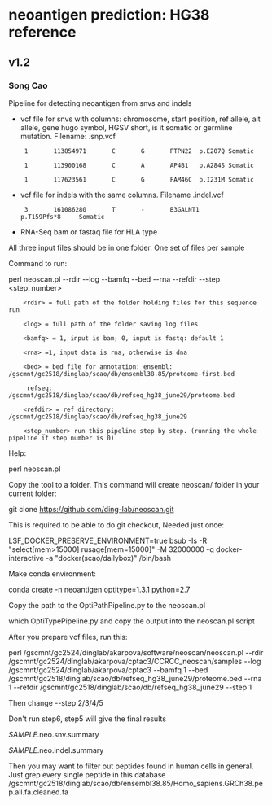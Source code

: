 # neoantigen prediction: HG38 reference #
## v1.2 #
### Song Cao ###

Pipeline for detecting neoantigen from snvs and indels


 - vcf file for snvs with columns: chromosome, start position, ref allele, alt allele, gene hugo symbol, HGSV short, is it somatic or germline mutation. Filename: <id>.snp.vcf

        1       113854971       C       G       PTPN22  p.E207Q Somatic

        1       113900168       C       A       AP4B1   p.A284S Somatic

        1       117623561       C       G       FAM46C  p.I231M Somatic
 
 - vcf file for indels with the same columns. Filename <id>.indel.vcf

        3       161086280       T       -       B3GALNT1        p.T159Pfs*8     Somatic
 
 - RNA-Seq bam or fastaq file for HLA type

All three input files should be in one folder. One set of files per sample

Command to run: 

perl neoscan.pl --rdir <rdir> --log <log> --bamfq <bamfq> --bed <bed> --rna <rna> --refdir <refdir> --step <step_number> 

        <rdir> = full path of the folder holding files for this sequence run

        <log> = full path of the folder saving log files

        <bamfq> = 1, input is bam; 0, input is fastq: default 1

        <rna> =1, input data is rna, otherwise is dna

        <bed> = bed file for annotation: ensembl: /gscmnt/gc2518/dinglab/scao/db/ensembl38.85/proteome-first.bed

         refseq: /gscmnt/gc2518/dinglab/scao/db/refseq_hg38_june29/proteome.bed

        <refdir> = ref directory: /gscmnt/gc2518/dinglab/scao/db/refseq_hg38_june29

        <step_number> run this pipeline step by step. (running the whole pipeline if step number is 0)

Help: 
    
perl neoscan.pl

Copy the tool to a folder. This command will create neoscan/ folder in your current folder:

git clone https://github.com/ding-lab/neoscan.git

This is required to be able to do git checkout, Needed just once:

LSF_DOCKER_PRESERVE_ENVIRONMENT=true bsub -Is -R "select[mem>15000] rusage[mem=15000]" -M 32000000 -q docker-interactive -a "docker(scao/dailybox)" /bin/bash


Make conda environment:
 
conda create -n neoantigen optitype=1.3.1 python=2.7

Copy the path to the OptiPathPipeline.py to the neoscan.pl
 
which OptiTypePipeline.py and copy the output into the neoscan.pl script

After you prepare vcf files, run this:
 
perl /gscmnt/gc2524/dinglab/akarpova/software/neoscan/neoscan.pl --rdir /gscmnt/gc2524/dinglab/akarpova/cptac3/CCRCC_neoscan/samples --log /gscmnt/gc2524/dinglab/akarpova/cptac3 --bamfq 1 --bed /gscmnt/gc2518/dinglab/scao/db/refseq_hg38_june29/proteome.bed --rna 1 --refdir /gscmnt/gc2518/dinglab/scao/db/refseq_hg38_june29 --step 1

Then change --step 2/3/4/5


Don't run step6, step5 will give the final results

*SAMPLE*.neo.snv.summary

*SAMPLE*.neo.indel.summary

Then you may want to filter out peptides found in human cells in general. Just grep every single peptide in this database 
/gscmnt/gc2518/dinglab/scao/db/ensembl38.85/Homo_sapiens.GRCh38.pep.all.fa.cleaned.fa

